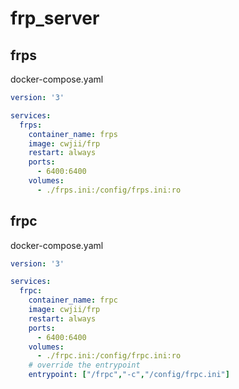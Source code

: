 # frp_server

## frps

docker-compose.yaml

```yaml
version: '3'

services:
  frps:
    container_name: frps
    image: cwjii/frp
    restart: always
    ports:
      - 6400:6400
    volumes:
      - ./frps.ini:/config/frps.ini:ro
```

## frpc

docker-compose.yaml

```yaml
version: '3'

services:
  frpc:
    container_name: frpc
    image: cwjii/frp
    restart: always
    ports:
      - 6400:6400
    volumes:
      - ./frpc.ini:/config/frpc.ini:ro
    # override the entrypoint
    entrypoint: ["/frpc","-c","/config/frpc.ini"]
```
